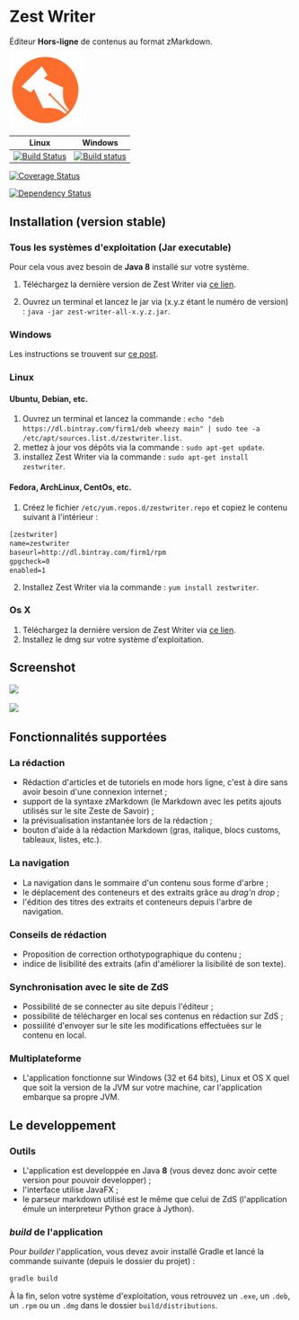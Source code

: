 # Zest Writer

Éditeur **Hors-ligne** de contenus au format zMarkdown.

![](src/logo/logo-128.png)

Linux | Windows
---|---
[![Build Status](https://travis-ci.org/firm1/zest-writer.svg?branch=master)](https://travis-ci.org/firm1/zest-writer) | [![Build status](https://ci.appveyor.com/api/projects/status/n3aa5h519uxvjufq/branch/master?svg=true)](https://ci.appveyor.com/project/firm1/zest-writer/branch/master)

[![Coverage Status](https://coveralls.io/repos/github/firm1/zest-writer/badge.svg?branch=master)](https://coveralls.io/github/firm1/zest-writer?branch=master)

[![Dependency Status](https://www.versioneye.com/user/projects/5719ed6bfcd19a0039f17b07/badge.svg?style=flat)](https://www.versioneye.com/user/projects/5719ed6bfcd19a0039f17b07)

## Installation (version stable)

### Tous les systèmes d'exploitation (Jar executable)

Pour cela vous avez besoin de **Java 8** installé sur votre système.

1. Téléchargez la dernière version de Zest Writer via [ce lien](https://bintray.com/firm1/maven/zest-writer/_latestVersion#files).

2. Ouvrez un terminal et lancez le jar via (x.y.z étant le numéro de version) : `java -jar zest-writer-all-x.y.z.jar`.

### Windows

Les instructions se trouvent sur [ce post](https://zestedesavoir.com/forums/sujet/5354/zest-writer-un-editeur-hors-ligne-pour-vos-contenus-zds/#p98286).

### Linux

#### Ubuntu, Debian, etc.

1. Ouvrez un terminal et lancez la commande : `echo "deb https://dl.bintray.com/firm1/deb wheezy main" | sudo tee -a /etc/apt/sources.list.d/zestwriter.list`.
2. mettez à jour vos dépôts via la commande : `sudo apt-get update`.
3. installez Zest Writer via la commande : `sudo apt-get install zestwriter`.

#### Fedora, ArchLinux, CentOs, etc.

1. Créez le fichier `/etc/yum.repos.d/zestwriter.repo` et copiez le contenu suivant à l'intérieur :

  ```
  [zestwriter]
  name=zestwriter 
  baseurl=http://dl.bintray.com/firm1/rpm
  gpgcheck=0
  enabled=1 
  ```

2. Installez Zest Writer via la commande : `yum install zestwriter`.

### Os X

1. Téléchargez la dernière version de Zest Writer via [ce lien](https://bintray.com/firm1/dmg/zest-writer/_latestVersion#files).
2. Installez le dmg sur votre système d'exploitation.

## Screenshot

![](http://zestedesavoir.com/media/galleries/2958/0796bf63-8ff3-41a1-9550-2c9ff31089b2.png)

![](http://zestedesavoir.com/media/galleries/2958/90d51a40-f5ba-431f-8a55-c4c556048535.png)

## Fonctionnalités supportées

### La rédaction

- Rédaction d'articles et de tutoriels en mode hors ligne, c'est à dire sans avoir besoin d'une connexion internet ;
- support de la syntaxe zMarkdown (le Markdown avec les petits ajouts utilisés sur le site Zeste de Savoir) ;
- la prévisualisation instantanée lors de la rédaction ;
- bouton d'aide à la rédaction Markdown (gras, italique, blocs customs, tableaux, listes, etc.).

### La navigation

- La navigation dans le sommaire d'un contenu sous forme d'arbre ;
- le déplacement des conteneurs et des extraits grâce au *drag'n drop* ;
- l'édition des titres des extraits et conteneurs depuis l'arbre de navigation.

### Conseils de rédaction

- Proposition de correction orthotypographique du contenu ;
- indice de lisibilité des extraits (afin d'améliorer la lisibilité de son texte).

### Synchronisation avec le site de ZdS

- Possibilité de se connecter au site depuis l'éditeur ;
- possibilité de télécharger en local ses contenus en rédaction sur ZdS ;
- possiilité d'envoyer sur le site les modifications effectuées sur le contenu en local.

### Multiplateforme

- L'application fonctionne sur Windows (32 et 64 bits), Linux et OS X quel que soit la version de la JVM sur votre machine, car l'application embarque sa propre JVM.

## Le developpement

### Outils

- L'application est developpée en Java **8** (vous devez donc avoir cette version pour pouvoir developper) ;
- l'interface utilise JavaFX ;
- le parseur markdown utilisé est le même que celui de ZdS (l'application émule un interpreteur Python grace à Jython).

### *build* de l'application

Pour *builder* l'application, vous devez avoir installé Gradle et lancé la commande suivante (depuis le dossier du projet) :

```sh
gradle build
```

À la fin, selon votre système d'exploitation, vous retrouvez un `.exe`, un `.deb`, un `.rpm` ou un `.dmg` dans le dossier `build/distributions`.
